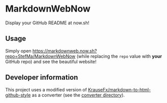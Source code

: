 # MarkdownWebNow

Display your GitHub README at now.sh!

## Usage

Simply open https://markdownweb.now.sh?repo=StefMa/MarkdownWebNow
(while replacing the `repo` value with **your** GitHub repo) and see the beautiful
website!

## Developer information

This project uses a modified version of [KrauseFx/markdown-to-html-github-style](https://github.com/KrauseFx/markdown-to-html-github-style/tree/fbff9b643affb4e452b917e257c0ffcf9ea45034)
as a converter (see the [converter directory](converter)).
